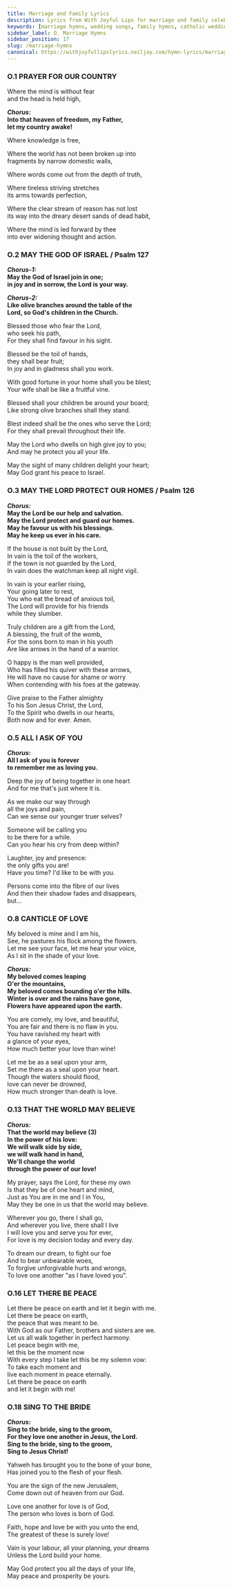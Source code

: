 ```yaml
---
title: Marriage and Family Lyrics
description: Lyrics from With Joyful Lips for marriage and family celebrations. Catholic hymns by Fr. Jean L. Mercier.
keywords: [marriage hymns, wedding songs, family hymns, catholic wedding music, with joyful lips lyrics, Fr. Jean L. Mercier]
sidebar_label: O. Marriage Hymns
sidebar_position: 17
slug: /marriage-hymns
canonical: https://withjoyfullipslyrics.neiljay.com/hymn-lyrics/marriage-hymns
---
```


### O.1 PRAYER FOR OUR COUNTRY
Where the mind is without  fear<br />
and the head is held high,<br />

***Chorus:***<br />
**Into that heaven of freedom, my Father,**<br />
**let my country awake!**<br />

Where knowledge is free,<br />

Where the world has not been broken up into<br />
fragments by narrow domestic walls,<br />

Where words come out from the depth of truth,<br />

Where tireless striving stretches<br />
its arms towards perfection,<br />

Where the clear stream of reason has not lost<br />
its way into the dreary desert sands of dead habit,<br />

Where the mind is led forward by thee<br />
into ever widening thought and action.<br />

### O.2 MAY THE GOD OF ISRAEL / Psalm 127
***Chorus-1:***<br />
**May the God of Israel join in one;**<br />
**in joy and in sorrow, the Lord is your way.**<br />

***Chorus-2:***<br />
**Like olive branches around the table of the**<br />
**Lord, so God's children in the Church.**<br />

Blessed those who fear the Lord,<br />
who seek his path,<br />
For they shall find favour in his sight.<br />

Blessed be the toil of hands,<br />
they shall bear fruit;<br />
In joy and in gladness shall you work.<br />

With good fortune in your home shall you be blest;<br />
Your wife shall be like a fruitful vine.<br />

Blessed shall your children be around your board;<br />
Like strong olive branches shall they stand.<br />

Blest indeed shall be the ones who serve the Lord;<br />
For they shall prevail throughout their life.<br />

May the Lord who dwells on high give joy to you;<br />
And may he protect you all your life.<br />

May the sight of many children delight your heart;<br />
May God grant his peace to Israel.<br />

### O.3 MAY THE LORD PROTECT OUR HOMES / Psalm 126
***Chorus:***<br />
**May the Lord be our help and salvation.**<br />
**May the Lord protect and guard our homes.**<br />
**May he favour us with his blessings.**<br />
**May he keep us ever in his care.**<br />

If the house is not built by the Lord,<br />
In vain is the toil of the workers,<br />
If the town is not guarded by the Lord,<br />
In vain does the watchman keep all night vigil.<br />

In vain is your earlier rising,<br />
Your going later to rest,<br />
You who eat the bread of anxious toil,<br />
The Lord will provide for his friends<br />
while they slumber.<br />

Truly children are a gift from the Lord,<br />
A blessing, the fruit of the womb,<br />
For the sons born to man in his youth<br />
Are like arrows in the hand of a warrior.<br />

O happy is the man well provided,<br />
Who has filled his quiver with these arrows,<br />
He will have no cause for shame or worry<br />
When contending with his foes at the gateway.<br />

Give praise to the Father almighty<br />
To his Son Jesus Christ, the Lord,<br />
To the Spirit who dwells in our hearts,<br />
Both now and for ever. Amen.<br />

### O.5 ALL I ASK OF YOU
***Chorus:***<br />
**All I ask of you is forever**<br />
**to remember me as loving you.**<br />

Deep the joy of being together in one heart<br />
And for me that's just where it is.<br />

As we make our way through<br />
all the joys and pain,<br />
Can we sense our younger truer selves?<br />

Someone will be calling you<br />
to be there for a while.<br />
Can you hear his cry from deep within?<br />

Laughter, joy and presence:<br />
the only gifts you are!<br />
Have you time? I'd like to be with you.<br />

Persons come into the fibre of our lives<br />
And then their shadow fades and disappears,<br />
but...<br />

### O.8 CANTICLE OF LOVE
My beloved is mine and I am his,<br />
See, he pastures his flock among the flowers.<br />
Let me see your face, let me hear your voice,<br />
As I sit in the shade of your love.<br />

***Chorus:***<br />
**My beloved comes leaping**<br />
**O'er the mountains,**<br />
**My beloved comes bounding o'er the hills.**<br />
**Winter is over and the rains have gone,**<br />
**Flowers have appeared upon the earth.**<br />

You are comely, my love, and beautiful,<br />
You are fair and there is no flaw in you.<br />
You have ravished my heart with<br />
a glance of your eyes,<br />
How much better your love than wine!<br />

Let me be as a seal upon your arm,<br />
Set me there as a seal upon your heart.<br />
Though the waters should flood,<br />
love can never be drowned,<br />
How much stronger than death is love.<br />

### O.13 THAT THE WORLD MAY BELIEVE
***Chorus:***<br />
**That the world may believe (3)**<br />
**In the power of his love:**<br />
**We will walk side by side,**<br />
**we will walk hand in hand,**<br />
**We'll change the world**<br />
**through the power of our love!**<br />

My prayer, says the Lord, for these my own<br />
Is that they be of one heart and mind,<br />
Just as You are in me and I in You,<br />
May they be one in us that the world may believe.<br />

Wherever you go, there I shall go,<br />
And wherever you live, there shall I live<br />
I will love you and serve you for ever,<br />
For love is my decision today and every day.<br />

To dream our dream, to fight our foe<br />
And to bear unbearable woes,<br />
To forgive unforgivable hurts and wrongs,<br />
To love one another "as I have loved you".<br />

### O.16 LET THERE BE PEACE
Let there be peace on earth and let it begin with me.<br />
Let there be peace on earth,<br />
the peace that was meant to be.<br />
With God as our Father, brothers and sisters are we.<br />
Let us all walk together in perfect harmony.<br />
Let peace begin with me,<br />
let this be the moment now<br />
With every step I take let this be my solemn vow:<br />
To take each moment and<br />
live each moment in peace eternally.<br />
Let there be peace on earth<br />
and let it begin with me!<br />

### O.18 SING TO THE BRIDE
***Chorus:***<br />
**Sing to the bride, sing to the groom,**<br />
**For they love one another in Jesus, the Lord.**<br />
**Sing to the bride, sing to the groom,**<br />
**Sing to Jesus Christ!**<br />

Yahweh has brought you to the bone of your bone,<br />
Has joined you to the flesh of your flesh.<br />

You are the sign of the new Jerusalem,<br />
Come down out of heaven from our God.<br />

Love one another for love is of God,<br />
The person who loves is born of God.<br />

Faith, hope and love be with you unto the end,<br />
The greatest of these is surely love!<br />

Vain is your labour, all your planning, your dreams<br />
Unless the Lord build your home.<br />

May God protect you all the days of your life,<br />
May peace and prosperity be yours.